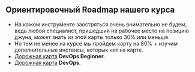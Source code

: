## **Ориентировочный Roadmap нашего курса**

- На кажом инструменте заостряться очень внимательно не будем, ведь любой специалист, пришедший на рабочее место на позицию джуна, может знать из этой карты только 30% или меньше.
- Но тем не менее на курсе мы пройдем карту на 80% + изучим дополнительные инстансы, которых нет на карте.
- [Дорожная карта](https://roadmap.sh/devops?r=devops-beginner) **DevOps Beginner**.
- [Дорожная карта](https://roadmap.sh/devops) **DevOps**.
